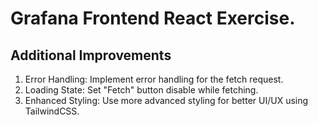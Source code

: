# Grafana Frontend React Exercise. 

## Additional Improvements

1. Error Handling: Implement error handling for the fetch request.
2. Loading State: Set "Fetch" button disable while fetching.
3. Enhanced Styling: Use more advanced styling for better UI/UX using TailwindCSS.